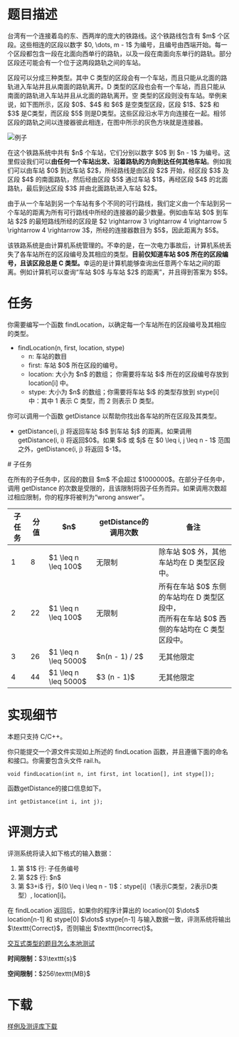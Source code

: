 # 题目描述

<p>台湾有一个连接着岛的东、西两岸的庞大的铁路线。这个铁路线包含有 $m$ 个区段。这些相连的区段以数字 $0, \dots, m - 1$ 为编号，且编号由西端开始。每一个区段都包含一段在北面向西单行的路轨，以及一段在南面向东单行的路轨。部分区段还可能会有一个位于这两段路轨之间的车站。</p>
<p>区段可以分成三种类型。其中 C 类型的区段会有一个车站，而且只能从北面的路轨进入车站并且从南面的路轨离开。D 类型的区段也会有一个车站，而且只能从南面的路轨进入车站并且从北面的路轨离开。空 类型的区段则没有车站。举例来说，如下图所示，区段 $0$、$4$ 和 $6$ 是空类型区段，区段 $1$、$2$ 和 $3$ 是C类型，而区段 $5$ 则是D类型。这些区段沿水平方向连接在一起。相邻区段的路轨之间以连接器彼此相连，在图中所示的灰色方块就是连接器。</p>
<p><img class="img-responsive center-block" src="//img.uoj.ac/problem/24/1.png" alt="例子"/></p>
<p>在这个铁路系统中共有 $n$ 个车站，它们分别以数字 $0$ 到 $n - 1$ 为编号。这里假设我们可以<strong>由任何一个车站出发、沿着路轨的方向到达任何其他车站</strong>。例如我们可以由车站 $0$ 到达车站 $2$，所经路线是由区段 $2$ 开始，经区段 $3$ 及区段 $4$ 的南面路轨，然后经由区段 $5$ 通过车站 $1$，再经区段 $4$ 的北面路轨，最后到达区段 $3$ 并由北面路轨进入车站 $2$。</p>
<p>由于从一个车站到另一个车站有多个不同的可行路线，我们定义由一个车站到另一个车站的距离为所有可行路线中所经的连接器的最少数量。例如由车站    $0$ 到车站 $2$ 的最短路线所经的区段是    $2 \rightarrow 3 \rightarrow 4 \rightarrow 5 \rightarrow 4 \rightarrow 3$，所经的连接器数目为 $5$，因此距离为 $5$。</p>
<p>该铁路系统是由计算机系统管理的。不幸的是，在一次电力事故后，计算机系统丢失了各车站所在的区段编号及其相应的类型。<strong>目前仅知道车站 $0$ 所在的区段编号，且该区段总是 C 类型。</strong>幸运的是计算机能够查询出任意两个车站之间的距离。例如计算机可以查询“车站 $0$ 与车站 $2$ 的距离”，并且得到答案为 $5$。</p>

# 任务


<p>你需要编写一个函数 findLocation，以确定每一个车站所在的区段编号及其相应的类型。</p>
<ul><li>findLocation(n, first, location, stype)<ul><li>n: 车站的数目</li>
<li>first: 车站    $0$ 所在区段的编号。</li>
<li>location:    大小为    $n$ 的数组； 你需要将车站    $i$ 所在的区段编号存放到 location[i] 中。</li>
<li>stype: 大小为 $n$ 的数组；你需要将车站 $i$ 的类型存放到 stype[i] 中：其中 1 表示 C 类型，而 2 则表示 D 类型。</li>
</ul></li>
</ul><p>你可以调用一个函数 getDistance 以帮助你找出各车站的所在区段及其类型。</p>
<ul><li>getDistance(i, j) 将返回车站 $i$ 到车站 $j$ 的距离。如果调用 getDistance(i, i) 将返回$0$。如果 $i$ 或 $j$ 在 $0 \leq i, j \leq n - 1$ 范围之外，getDistance(i,    j) 将返回 $-1$。</li>
</ul>
# 子任务


<p>在所有的子任务中，区段的数目 $m$ 不会超过 $1000000$。在部分子任务中，调用 getDistance 的次数是受限的，且该限制将因子任务而异。如果调用次数超过相应限制，你的程序将被判为“wrong answer”。</p>
<div class="table-responsive">
<table class="table table-bordered table-text-center table-vertical-middle"><thead><tr><th>子任务</th>
<th>分值</th>
<th>$n$</th>
<th>getDistance的调用次数</th>
<th>备注</th>
</tr></thead><tbody><tr><td>1</td><td>8</td><td>$1 \leq n \leq 100$</td><td>无限制</td><td>除车站 $0$ 外，其他车站均在 D 类型区段中。</td></tr><tr><td>2</td><td>22</td><td>$1 \leq n \leq 100$</td><td>无限制</td><td>所有在车站 $0$ 东侧的车站均在 D 类型区段中，<br/>而所有在车站 $0$ 西侧的车站均在 C 类型区段中。</td></tr><tr><td>3</td><td>26</td><td>$1 \leq n \leq 5000$</td><td>$n(n - 1) / 2$</td><td>无其他限定</td></tr><tr><td>4</td><td>44</td><td>$1 \leq n \leq 5000$</td><td>$3 (n - 1)$</td><td>无其他限定</td></tr></tbody></table></div>


# 实现细节


<p>本题只支持 C/C++。</p>
<p>你只能提交一个源文件实现如上所述的 findLocation 函数，并且遵循下面的命名和接口。你需要包含头文件 rail.h。</p>
<pre><code class="sh_cpp">void findLocation(int n, int first, int location[], int stype[]);</code></pre>
<p>函数getDistance的接口信息如下。</p>
<pre><code class="sh_cpp">int getDistance(int i, int j);</code></pre>

# 评测方式


<p>评测系统将读入如下格式的输入数据：</p>
<ol><li>第 $1$ 行: 子任务编号</li>
<li>第 $2$ 行:    $n$</li>
<li>第 $3+i$ 行，$(0 \leq i \leq n - 1)$：stype[i]（1表示C类型，2表示D类型）, location[i]。</li>
</ol><p>在 findLocation 返回后，如果你的程序计算出的 location[0] $\dots$ location[n-1] 和 stype[0] $\dots$ stype[n-1] 与输入数据一致，评测系统将输出 $\texttt{Correct}$，否则输出 $\texttt{Incorrect}$。</p>
<p><a href="/faq">交互式类型的题目怎么本地测试</a></p>
<p><strong>时间限制：</strong>$3\texttt{s}$</p>
<p><strong>空间限制：</strong>$256\texttt{MB}$</p>

# 下载


<p><a href="/download.php?type=problem&amp;id=24">样例及测评库下载</a></p>
